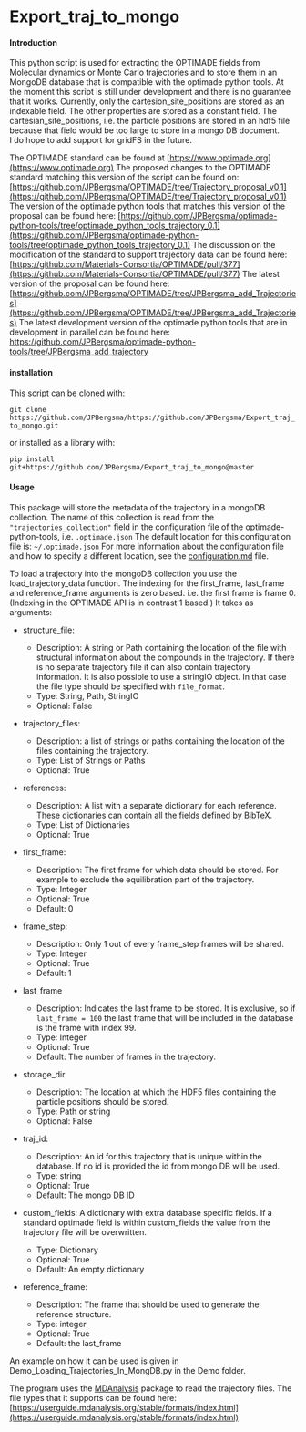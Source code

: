 # Export_traj_to_mongo

#### Introduction

This python script is used for extracting the OPTIMADE fields from Molecular dynamics or Monte Carlo trajectories and to store them in an MongoDB database that is compatible with the optimade python tools.
At the moment this script is still under development and there is no guarantee that it works.
Currently, only the cartesion_site_positions are stored as an indexable field. 
The other properties are stored as a constant field.
The cartesian_site_positions, i.e. the particle positions are stored in an hdf5 file because that field would be too large to store in a mongo DB document.  
I do hope to add support for gridFS in the future.

The OPTIMADE standard can be found at [https://www.optimade.org](https://www.optimade.org)
The proposed changes to the OPTIMADE standard matching this version of the script can be found on: [https://github.com/JPBergsma/OPTIMADE/tree/Trajectory_proposal_v0.1](https://github.com/JPBergsma/OPTIMADE/tree/Trajectory_proposal_v0.1)
The version of the optimade python tools that matches this version of the proposal can be found here: [https://github.com/JPBergsma/optimade-python-tools/tree/optimade_python_tools_trajectory_0.1](https://github.com/JPBergsma/optimade-python-tools/tree/optimade_python_tools_trajectory_0.1)
The discussion on the modification of the standard to support trajectory data can be found here: [https://github.com/Materials-Consortia/OPTIMADE/pull/377](https://github.com/Materials-Consortia/OPTIMADE/pull/377)
The latest version of the proposal can be found here: [https://github.com/JPBergsma/OPTIMADE/tree/JPBergsma_add_Trajectories](https://github.com/JPBergsma/OPTIMADE/tree/JPBergsma_add_Trajectories)
The latest development version of the optimade python tools that are in development in parallel can be found here: https://github.com/JPBergsma/optimade-python-tools/tree/JPBergsma_add_trajectory


#### installation

This script can be cloned with:

`git clone https://github.com/JPBergsma/https://github.com/JPBergsma/Export_traj_to_mongo.git`

or installed as a library with:

`pip install git+https://github.com/JPBergsma/Export_traj_to_mongo@master`

#### Usage

This package will store the metadata of the trajectory in a mongoDB collection.
The name of this collection is read from the `"trajectories_collection"` field in the configuration file of the optimade-python-tools, i.e. `.optimade.json`
The default location for this configuration file is: `~/.optimade.json`
For more information about the configuration file and how to specify a different location, see the [configuration.md](https://github.com/JPBergsma/optimade-python-tools/blob/optimade_python_tools_trajectory_0.1/docs/configuration.md) file. 

To load a trajectory into the mongoDB collection you use the load_trajectory_data function.
The indexing for the first_frame, last_frame and reference_frame arguments is zero based. i.e. the first frame is frame 0. (Indexing in the OPTIMADE API is in contrast 1 based.)
It takes as arguments:
* structure_file: 
  * Description: A string or Path containing the location of the file with structural information about the compounds in the trajectory.
  If there is no separate trajectory file it can also contain trajectory information.
  It is also possible to use a stringIO object. In that case the file type should be specified with `file_format`.
  * Type: String, Path, StringIO
  * Optional: False
  
* trajectory_files: 
  * Description: a list of strings or paths containing the location of the files containing the trajectory.
  * Type: List of Strings or Paths
  * Optional: True

* references:
  * Description: A list with a separate dictionary for each reference. 
    These dictionaries can contain all the fields defined by [BibTeX](https://www.bibtex.com/format/).
  * Type: List of Dictionaries
  * Optional: True
  
* first_frame: 
  * Description: The first frame for which data should be stored. For example to exclude the equilibration part of the trajectory. 
  * Type: Integer
  * Optional: True
  * Default: 0

* frame_step: 
  * Description: Only 1 out of every frame_step frames will be shared.  
  * Type: Integer
  * Optional: True
  * Default: 1

* last_frame
  * Description: Indicates the last frame to be stored.
    It is exclusive, so if `last_frame = 100` the last frame that will be included in the database is the frame with index 99. 
  * Type: Integer
  * Optional: True
  * Default: The number of frames in the trajectory.

* storage_dir
  * Description: The location at which the HDF5 files containing the particle positions should be stored.
  * Type: Path or string
  * Optional: False

* traj_id:
  * Description: An id for this trajectory that is unique within the database. 
    If no id is provided the id from mongo DB will be used. 
  * Type: string
  * Optional: True
  * Default: The mongo DB ID

* custom_fields: A dictionary with extra database specific fields. 
  If a standard optimade field is within custom_fields the value from the trajectory file will be overwritten.
  * Type: Dictionary
  * Optional: True
  * Default: An empty dictionary

* reference_frame:
  * Description: The frame that should be used to generate the reference structure.
  * Type: integer
  * Optional: True
  * Default: the last_frame

An example on how it can be used is given in Demo_Loading_Trajectories_In_MongDB.py in the Demo folder.

The program uses the [MDAnalysis](https://www.mdanalysis.org/) package to read the trajectory files. 
The file types that it supports can be found here: [https://userguide.mdanalysis.org/stable/formats/index.html](https://userguide.mdanalysis.org/stable/formats/index.html)
